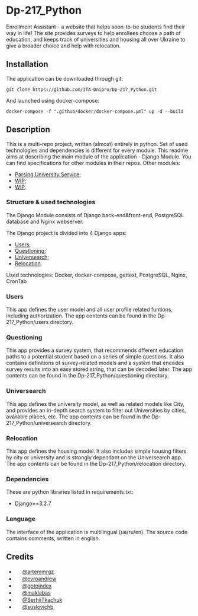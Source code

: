 # Dp-217_Python
Enrollment Assistant - a website that helps soon-to-be students find their way in life! The site provides surveys to help enrollees choose a path of education, and keeps track of universities and housing all over Ukraine to give a broader choice and help with relocation.

## Installation
The application can be downloaded through git:

    git clone https://github.com/ITA-Dnipro/Dp-217_Python.git

And launched using docker-compose:

    docker-compose -f ".github/docker/docker-compose.yml" up -d --build

## Description

This is a multi-repo project, written (almost) entirely in python.
Set of used technologies and dependencies is different for every module. This readme aims at describing the main module of the application - Django Module. You can find specifications for other modules in their repos.
Other modules:
- [Parsing University Service](https://github.com/ITA-Dnipro/Dp-217_Python-parsing_university_service);
- [WIP](#);
- [WIP](#).

### Structure & used technologies
The Django Module consists of Django back-end&front-end, PostgreSQL database and Nginx webserver.

The Django project is divided into 4 Django apps:
- [Users](#users);
- [Questioning](#questioning);
- [Universearch](#universearch);
- [Relocation](#relocation).

Used technologies: Docker, docker-compose, gettext, PostgreSQL, Nginx, CronTab

### Users
This app defines the user model and all user profile related funtions, including authorization.
The app contents can be found in the Dp-217_Python/users directory.

### Questioning
This app provides a survey system, that recommends dfferent education paths to a potential student based on a series of simple questions. It also contains definitions of survey-related models and a system that encodes survey results into an easy stored string, that can be decoded later.
The app contents can be found in the Dp-217_Python/questioning directory.

### Universearch
This app defines the university model, as well as related models like City, and provides an in-depth search system to filter out Universities by cities, available places, etc.
The app contents can be found in the Dp-217_Python/universearch directory.

### Relocation
This app defines the housing model. It also includes simple housing filters by city or university and is strongly dependant on the Universearch app.
The app contents can be found in the Dp-217_Python/relocation directory.

### Dependencies
These are python libraries listed in requirements.txt:
- Django==3.2.7

### Language
The interface of the application is multilingual (ua/ru/en). The source code contains comments, written in english.

## Credits
- [<img src="https://avatars.githubusercontent.com/u/83667809?v=4" width="16" height="16" />](https://github.com/artemmrgz) [@artemmrgz](https://github.com/artemmrgz)
- [<img src="https://avatars.githubusercontent.com/u/26443771?v=4" width="16" height="16" />](https://github.com/evroandrew) [@evroandrew](https://github.com/evroandrew)
- [<img src="https://avatars0.githubusercontent.com/u/49559296?s=460&v=4" width="16" height="16" />](https://github.com/gotoindex) [@gotoindex](https://github.com/gotoindex)
- [<img src="https://avatars.githubusercontent.com/u/72413229?v=4" width="16" height="16" />](https://github.com/maklabas) [@maklabas](https://github.com/maklabas)
- [<img src="https://avatars.githubusercontent.com/u/83273574?v=4" width="16" height="16" />](https://github.com/SerhiiTkachuk) [@SerhiiTkachuk](https://github.com/SerhiiTkachuk)
- [<img src="https://avatars.githubusercontent.com/u/28504014?v=4" width="16" height="16" />](https://github.com/suslovichb) [@suslovichb](https://github.com/suslovichb)
